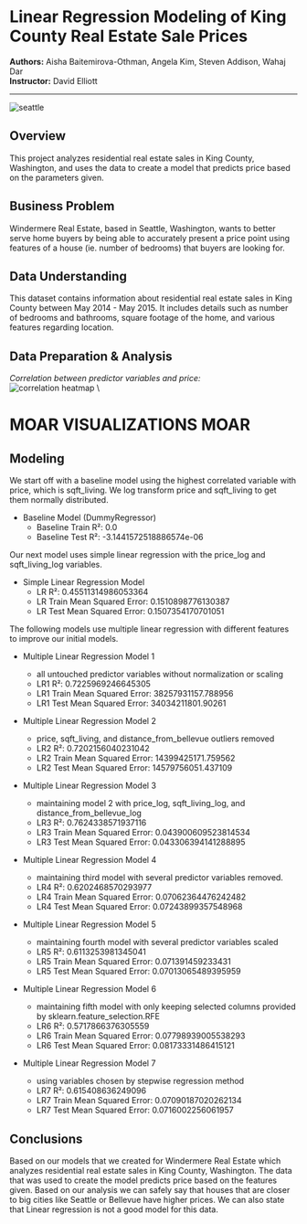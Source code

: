 # Linear Regression Modeling of King County Real Estate Sale Prices
<p>
<b>Authors:</b> Aisha Baitemirova-Othman, Angela Kim, Steven Addison, Wahaj Dar
<br>
<b>Instructor:</b> David Elliott
</p>


----------



![seattle](https://www.racialequityalliance.org/wp-content/uploads/2016/10/assessors_social-1.jpg)



## Overview
This project analyzes residential real estate sales in King County, Washington, and uses the data to create a model that predicts price based on the parameters given.


## Business Problem
Windermere Real Estate, based in Seattle, Washington, wants to better serve home buyers by being able to accurately present a price point using features of a house (ie. number of bedrooms) that buyers are looking for.


## Data Understanding
This dataset contains information about residential real estate sales in King County between May 2014 - May 2015. It includes details such as number of bedrooms and bathrooms, square footage of the home, and various features regarding location.


## Data Preparation & Analysis
*Correlation between predictor variables and price:*
\
![correlation heatmap](https://user-images.githubusercontent.com/79756630/142519308-558e395b-6a2e-4bbd-afa8-05cb9befe575.png)
\


# MOAR VISUALIZATIONS MOAR



## Modeling
We start off with a baseline model using the highest correlated variable with price, which is sqft_living. We log transform price and sqft_living to get them normally distributed.
* Baseline Model (DummyRegressor)
   * Baseline Train R²: 0.0
   * Baseline Test R²: -3.1441572518886574e-06


Our next model uses simple linear regression with the price_log and sqft_living_log variables.
* Simple Linear Regression Model
   * LR R²: 0.45511314986053364
   * LR Train Mean Squared Error: 0.1510898776130387
   * LR Test Mean Squared Error: 0.1507354170701051


The following models use multiple linear regression with different features to improve our initial models.
* Multiple Linear Regression Model 1
   * all untouched predictor variables without normalization or scaling
   * LR1 R²: 0.7225969246645305
   * LR1 Train Mean Squared Error: 38257931157.788956
   * LR1 Test Mean Squared Error: 34034211801.90261


* Multiple Linear Regression Model 2
   * price, sqft_living, and distance_from_bellevue outliers removed
   * LR2 R²: 0.7202156040231042
   * LR2 Train Mean Squared Error: 14399425171.759562
   * LR2 Test Mean Squared Error: 14579756051.437109


* Multiple Linear Regression Model 3
   * maintaining model 2 with price_log, sqft_living_log, and distance_from_bellevue_log
   * LR3 R²: 0.7624338571937116
   * LR3 Train Mean Squared Error: 0.043900609523814534
   * LR3 Test Mean Squared Error: 0.043306394141288895


* Multiple Linear Regression Model 4
   * maintaining third model with several predictor variables removed.
   * LR4 R²: 0.6202468570293977
   * LR4 Train Mean Squared Error: 0.07062364476242482
   * LR4 Test Mean Squared Error: 0.07243899357548968


* Multiple Linear Regression Model 5
   * maintaining fourth model with several predictor variables scaled
   * LR5 R²: 0.6113253981345041
   * LR5 Train Mean Squared Error: 0.071391459233431
   * LR5 Test Mean Squared Error: 0.07013065489395959


* Multiple Linear Regression Model 6
   * maintaining fifth model with only keeping selected columns provided by sklearn.feature_selection.RFE
   * LR6 R²: 0.5717866376305559
   * LR6 Train Mean Squared Error: 0.07798939005538293
   * LR6 Test Mean Squared Error: 0.08173331486415121


* Multiple Linear Regression Model 7
   * using variables chosen by stepwise regression method
   * LR7 R²: 0.615408636249096
   * LR7 Train Mean Squared Error: 0.07090187020262134
   * LR7 Test Mean Squared Error: 0.0716002256061957



## Conclusions
Based on our models that we created for Windermere Real Estate which analyzes residential real estate sales in King County, Washington. The data that was used to create the model predicts price based on the features given. Based on our analysis we can safely say that houses that are closer to big cities like Seattle or Bellevue have higher prices. We can also state that Linear regression is not a good model for this data.


